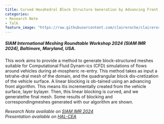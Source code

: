 ```yaml
---
title: Curved Hexahedral Block Structure Generation by Advancing Front
categories:
- Research Note
- Talk
feature_image: "https://raw.githubusercontent.com/claireroche/claireroche.github.io/main/images/blossoms.png"
---
```


##### SIAM International Meshing Roundtable Workshop 2024 (SIAM IMR 2024), Baltimore, Maryland, USA.

This  work  aims  to  provide  a  method  to  generate  block-structured meshes suitable for Computational Fluid Dynam-ics  (CFD)  simulations  of  flows  around  vehicles  during  at-mospheric re-entry.  This method takes as input a tetrahe-dral mesh of the domain,  and the quadrangular block dis-cretization  of  the  vehicle  surface.   A  linear  blocking  is  ob-tained  using  an  advancing  front  algorithm.   This  means  itis  incrementally  created  from  the  vehicle  surface,  layer  bylayer.  Then, this linear blocking is curved, and we generatethe final mesh.  Some results of blocking and correspondingmeshes generated with our algorithm are shown.

<!-- more -->

_Research Note available on [SIAM IMR 2024](https://internationalmeshingroundtable.com/assets/research-notes/imr32/2010.pdf)_  
_Presentation available on [HAL-CEA](https://cea.hal.science/cea-04505745)_